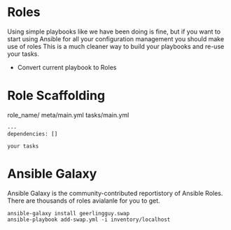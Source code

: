 # Roles

Using simple playbooks like we have been doing is fine, but if you want to start using Ansible for all your configuration management you should make use of roles
This is a much cleaner way to build your playbooks and re-use your tasks.
* Convert current playbook to Roles


# Role Scaffolding

role_name/
    meta/main.yml
    tasks/main.yml

```
---
dependencies: []
```

```
your tasks
```

# Ansible Galaxy

Ansible Galaxy is the community-contributed reportistory of Ansible Roles. There are thousands of roles avialanle for you to get.

```
ansible-galaxy install geerlingguy.swap
ansible-playbook add-swap.yml -i inventory/localhost
```